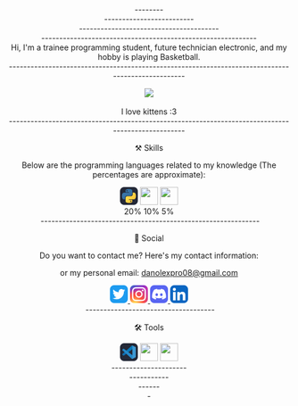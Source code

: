 <div align="center">
      --------
</div>
<div align="center">
      -------------------------
</div>

<div align="center">
      ‎---------------------------------------
</div>

<div align="center">
      ------------------------------------------------------------
</div>

<div align="center">
  Hi, I'm a trainee programming student, future technician electronic, and my hobby is playing Basketball.
</div>

<div align="center">
     --------------------------------------------------------------------------------------------------
</div>

<div align="center">
      
![](https://i.pinimg.com/originals/1e/a6/66/1ea66601f1ee09b578c40feee6ecd953.gif)
     
</div>

<div align="center">
I love kittens :3
</div>

<div align="center">
   --------------------------------------------------------------------------------------------------
   
  ⚒️ Skills
  
  Below are the programming languages related to my knowledge (The percentages are approximate):
   
  <img src="https://github.com/tandpfun/skill-icons/raw/main/icons/Python-Dark.svg" width="32" height="32">
  <img src="https://cdn.jsdelivr.net/gh/devicons/devicon/icons/csharp/csharp-original.svg" width="32" height="32">
  <img src="https://cdn.jsdelivr.net/gh/devicons/devicon/icons/cplusplus/cplusplus-original.svg" width="32" height="32">
</div>
<div align="center">
  20%  10%   5%
</div>

<div align="center">
   ‎ 
   -------------------------------------------------------------
   
  📲 Social
   
  Do you want to contact me? Here's my contact information:
  
  or my personal email: danolexpro08@gmail.com
  
  <a href="https://twitter.com/0_o__sami__o_0">
    <img src="https://github.com/tandpfun/skill-icons/raw/main/icons/Twitter.svg" width="32" height="32">
  </a>

  <a href="https://instagram.com/0_o__sami__o_0?igshid=MzNlNGNkZWQ4Mg==">
    <img src="https://github.com/tandpfun/skill-icons/raw/main/icons/Instagram.svg" width="32" height="32">
  </a>

  <a href="https://discord.gg/YBa4PP7M">
    <img src="https://github.com/tandpfun/skill-icons/raw/main/icons/Discord.svg" width="32" height="32">
  </a>

  <a href="https://www.linkedin.com/in/aldo-samuel-vladimir-q-03a48327a">
    <img src="https://github.com/tandpfun/skill-icons/raw/main/icons/LinkedIn.svg" width="32" height="32">
  </a>
</div>

<div align="center">
   ‎ 
   ------------------------------------
   
  🛠 Tools
     
<img src="https://github.com/tandpfun/skill-icons/raw/main/icons/VSCode-Dark.svg" width="32" height="32">
  <img src="https://cdn.jsdelivr.net/gh/devicons/devicon/icons/godot/godot-original.svg" width="32" height="32">
  <img src="https://cdn.jsdelivr.net/gh/devicons/devicon/icons/pycharm/pycharm-original.svg" width="32" height="32">
</div>

<div align="center">
      ---------------------
</div>

<div align="center">
      -----------
</div>

<div align="center">
      ------
</div>

<div align="center">
      -
</div>

